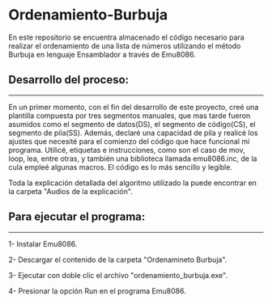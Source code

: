 # Ordenamiento-Burbuja
En este repositorio se encuentra almacenado el código necesario para realizar el ordenamiento de una lista de números utilizando el método Burbuja en lenguaje Ensamblador a través de Emu8086.


## Desarrollo del proceso:
***
En un primer momento, con el fin del desarrollo de este proyecto, creé una plantilla compuesta por tres segmentos manuales, que mas tarde fueron asumidos como el segmento de datos(DS), el segmento de código(CS), el segmento de pila(SS). Además, declaré una capacidad de pila y realicé los ajustes que necesité para el comienzo del código que hace funcional mi programa. Utilicé, etiquetas e instrucciones, como son el caso de mov, loop, lea, entre otras, y también una biblioteca llamada emu8086.inc, de la cula empleé algunas macros. El código es lo más sencillo y legible.

Toda la explicación detallada del algoritmo utilizado la puede encontrar en la carpeta "Audios de la explicación".


## Para ejecutar el programa:
***
1- Instalar Emu8086.

2- Descargar el contenido de la carpeta "Ordenamineto Burbuja".

3- Ejecutar con doble clic el archivo "ordenamiento_burbuja.exe".

4- Presionar la opción Run en el programa Emu8086.
